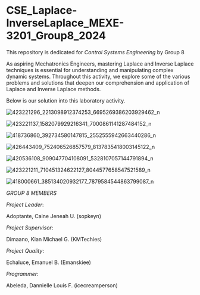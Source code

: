 # CSE_Laplace-InverseLaplace_MEXE-3201_Group8_2024
This repository is dedicated for *Control Systems Engineering* by Group 8

As aspiring Mechatronics Engineers, mastering Laplace and Inverse Laplace techniques is essential for understanding and manipulating complex dynamic systems. Throughout this activity, we explore some of the various problems and solutions that deepen our comprehension and application of Laplace and Inverse Laplace methods.

Below is our solution into this laboratory activity.

![423221296_2213098912374253_6695269386203929462_n](https://github.com/icecreamperson/CSE_Laplace-InverseLaplace_MEXE-3201_Group8_2024/assets/157708843/ef0a8a7b-7061-4370-857f-b6a3b27ee5ab)

![423221137_1582079929216341_7000861141287484152_n](https://github.com/icecreamperson/CSE_Laplace-InverseLaplace_MEXE-3201_Group8_2024/assets/157708843/d0532ae5-4fff-4334-a70a-90e110539587)

![418736860_392734580147815_2552555942663440286_n](https://github.com/icecreamperson/CSE_Laplace-InverseLaplace_MEXE-3201_Group8_2024/assets/157708843/5b2a62d2-e3cc-4870-a16c-59a0c83b3bdd)

![426443409_752406526857579_8137835418003145122_n](https://github.com/icecreamperson/CSE_Laplace-InverseLaplace_MEXE-3201_Group8_2024/assets/157708843/c26641b1-301d-412a-a974-b169600f3bbd)

![420536108_909047704108091_5328107057144791894_n](https://github.com/icecreamperson/CSE_Laplace-InverseLaplace_MEXE-3201_Group8_2024/assets/157708843/cbe5e948-ca5c-46ec-8aa2-9ad96de9af1c)

![423221211_710451324622127_8044577658547521589_n](https://github.com/icecreamperson/CSE_Laplace-InverseLaplace_MEXE-3201_Group8_2024/assets/157708843/29475bea-2c0b-446d-bab9-556f48e62390)

![418000661_385134020932177_7879584544863799087_n](https://github.com/icecreamperson/CSE_Laplace-InverseLaplace_MEXE-3201_Group8_2024/assets/157708843/7c2495a5-bca7-44f1-91c3-61ab7d50aeae)

*GROUP 8 MEMBERS*

*Project Leader*:

Adoptante, Caine Jeneah U. (sopkeyn)

*Project Supervisor*:

Dimaano, Kian Michael G. (KMTechies)

*Project Quality*:

Echaluce, Emanuel B. (Emanskiee)

*Programmer*:

Abeleda, Dannielle Louis F. (icecreamperson)
